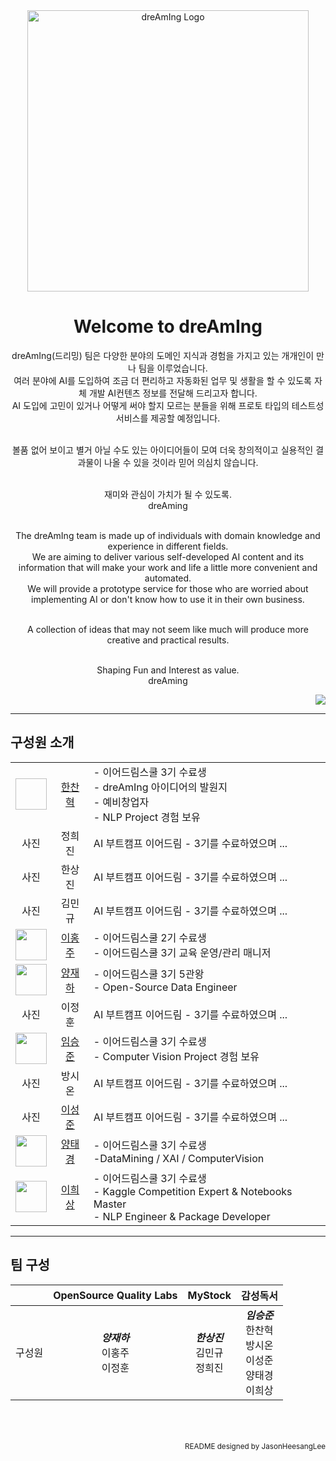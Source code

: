 <div align="center">
   <img width= 450 alt="dreAmIng Logo" src="https://github.com/dre4m1ng/.github/assets/123557477/ff41b254-9a45-401c-9df2-4174a018a893"><br>
   <h1>Welcome to dreAmIng</h1>
   
   dreAmIng(드리밍) 팀은 다양한 분야의 도메인 지식과 경험을 가지고 있는 개개인이 만나 팀을 이루었습니다.<br>
   여러 분야에 AI를 도입하여 조금 더 편리하고 자동화된 업무 및 생활을 할 수 있도록 자체 개발 AI컨텐츠 정보를 전달해 드리고자 합니다.<br>
   AI 도입에 고민이 있거나 어떻게 써야 할지 모르는 분들을 위해 프로토 타입의 테스트성 서비스를 제공할 예정입니다.<br><br>

   볼품 없어 보이고 별거 아닐 수도 있는 아이디어들이 모여 더욱 창의적이고 실용적인 결과물이 나올 수 있을 것이라 믿어 의심치 않습니다.<br><br>
   
   재미와 관심이 가치가 될 수 있도록.<br>
   dreAming<br><br>
   
   The dreAmIng team is made up of individuals with domain knowledge and experience in different fields.<br>
   We are aiming to deliver various self-developed AI content and its information that will make your work and life a little more convenient and automated.<br>
   We will provide a prototype service for those who are worried about implementing AI or don't know how to use it in their own business.<br><br>
   
   A collection of ideas that may not seem like much will produce more creative and practical results.<br><br>
   
   Shaping Fun and Interest as value.<br>
   dreAming<br>
</div>

<div align="right">
   <img src="https://hits.seeyoufarm.com/api/count/incr/badge.svg?url=https%3A%2F%2Fgithub.com%2Fdre4m1ng&count_bg=%2379C83D&title_bg=%23555555&icon=&icon_color=%23E7E7E7&title=hits&edge_flat=false">
</div>

--------------------------
## 구성원 소개

<div align="center">
   
   |  |  | |
   | :---: | :---: | :--- |
   | <img scr="https://avatars.githubusercontent.com/u/113483253?v=4" width="50" height="50" align="middle"> | [한찬혁](https://github.com/Hyuk623) | - 이어드림스쿨 3기 수료생 <br> - dreAmIng 아이디어의 발원지 <br> - 예비창업자 <br> - NLP Project 경험 보유 |
   | 사진 | 정희진 | AI 부트캠프 이어드림 - 3기를 수료하였으며 ... |
   | 사진 | 한상진 | AI 부트캠프 이어드림 - 3기를 수료하였으며 ... |
   | 사진 | 김민규 | AI 부트캠프 이어드림 - 3기를 수료하였으며 ... |
   | <img src="https://avatars.githubusercontent.com/u/102594161?v=4" width="50" height="50" align="middle"> | [이홍주](https://github.com/y1hongju) | - 이어드림스쿨 2기 수료생 <br> - 이어드림스쿨 3기 교육 운영/관리 매니저 |
   | <img src="https://avatars.githubusercontent.com/u/86221033?v=4" height="50" > | [양재하](https://github.com/zyaparrot) | - 이어드림스쿨 3기 5관왕<br>- Open-Source Data Engineer |
   | 사진 | 이정훈 | AI 부트캠프 이어드림 - 3기를 수료하였으며 ... |
   | <img src="https://avatars.githubusercontent.com/u/131952715?v=4" width="50" height="50" align="middle"> | [임승준](https://github.com/tmdwns92) | - 이어드림스쿨 3기 수료생 <br> - Computer Vision Project 경험 보유 |
   | 사진 | 방시온 | AI 부트캠프 이어드림 - 3기를 수료하였으며 ... |
   | 사진 | [이성준](https://github.com/YIsungjoon) | AI 부트캠프 이어드림 - 3기를 수료하였으며 ... |
   | <img src="https://avatars.githubusercontent.com/u/131949171?s=400&u=e7b03d5e3a2ab7abf6820f7b098eb656d24bc8b1&v=4" width="50" height="50" align="middle"> | [양태경](https://github.com/poporago) | - 이어드림스쿨 3기 수료생 <br>-DataMining / XAI / ComputerVision |
   | <img width=50 height=50 src="https://github.com/dre4m1ng/.github/assets/123557477/0c2f6196-10a1-47d9-85f5-081229d3a561"> | [이희상](https://github.com/jasonheesanglee) | - 이어드림스쿨 3기 수료생<br>- Kaggle Competition Expert & Notebooks Master<br>- NLP Engineer & Package Developer |

</div>

--------------------------
## 팀 구성

<div align="center">
   
   | | OpenSource Quality Labs | MyStock | 감성독서 |
   | :---: | :---: | :---: | :---: | 
   | 구성원 | ***양재하***<br>이홍주<br>이정훈<br> | ***한상진***<br>김민규<br>정희진 | ***임승준***<br>한찬혁<br>방시온<br>이성준<br>양태경<br>이희상 |
   
</div>
<br>
<br>
<br>
<div align="right">
   <sub>README designed by JasonHeesangLee</sub>
</div>

